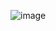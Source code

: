![image](https://user-images.githubusercontent.com/66393141/103446890-aab5c300-4c52-11eb-8c14-07d43357b87a.png)
